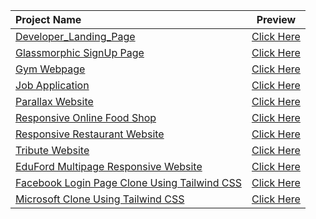 

|  Project Name  |  Preview  |
|:---------------|:---------:|
|  [Developer_Landing_Page](https://github.com/psowmyaaa/Facebook-microsoft-landing_pages/blob/main/Projects/Developer_Landing_Page/images/developer.png)  |  [Click Here](https://github.com/psowmyaaa/Facebook-microsoft-landing_pages/blob/main/Projects/Developer_Landing_Page/images/developer.png)  |
|  [Glassmorphic SignUp Page](https://github.com/psowmyaaa/Facebook-microsoft-landing_pages/tree/main/Projects/Glassmorphic_SignUp_Page)  |  [Click Here](https://github.com/psowmyaaa/Facebook-microsoft-landing_pages/blob/main/Projects/Glassmorphic_SignUp_Page/README.md)  |
|  [Gym Webpage](https://github.com/psowmyaaa/Facebook-microsoft-landing_pages/tree/main/Projects/Gym_Webpage)  |  [Click Here](https://github.com/psowmyaaa/Facebook-microsoft-landing_pages/blob/main/Projects/Gym_Webpage/README.md)  |
|  [Job Application](https://github.com/psowmyaaa/Facebook-microsoft-landing_pages/tree/main/Projects/Job_Application)  |  [Click Here](https://github.com/psowmyaaa/Facebook-microsoft-landing_pages/blob/main/Projects/Job_Application/README.md)  |
|  [Parallax Website](https://github.com/psowmyaaa/Facebook-microsoft-landing_pages/tree/main/Projects/Parallax_Website)  |  [Click Here](https://github.com/psowmyaaa/Facebook-microsoft-landing_pages/blob/main/Projects/Parallax_Website/README.md)  |
|  [Responsive Online Food Shop](https://github.com/psowmyaaa/Facebook-microsoft-landing_pages/tree/main/Projects/Responsive_Online_Food_Shop)  |  [Click Here](https://github.com/psowmyaaa/Facebook-microsoft-landing_pages/blob/main/Projects/Responsive_Online_Food_Shop/README.md)  |
|  [Responsive Restaurant Website](https://github.com/psowmyaaa/Facebook-microsoft-landing_pages/tree/main/Projects/Responsive_Restaurant_Website)  |  [Click Here](https://github.com/psowmyaaa/Facebook-microsoft-landing_pages/blob/main/Projects/Responsive_Restaurant_Website/README.md)  |
|  [Tribute Website](https://github.com/psowmyaaa/Facebook-microsoft-landing_pages/tree/main/Projects/Tribute_Website)  |  [Click Here](https://github.com/psowmyaaa/Facebook-microsoft-landing_pages/blob/main/Projects/Tribute_Website/README.md)  |
|  [EduFord Multipage Responsive Website](https://github.com/psowmyaaa/Facebook-microsoft-landing_pages/tree/main/Projects/EduFord_Multipage_Responsive_Website)  |  [Click Here](https://github.com/psowmyaaa/Facebook-microsoft-landing_pages/blob/main/Projects/EduFord_Multipage_Responsive_Website/README.md)  |
|  [Facebook Login Page Clone Using Tailwind CSS](https://github.com/psowmyaaa/Facebook-microsoft-landing_pages/tree/main/Projects/Facebook_Login_Page_Clone)  |  [Click Here](https://github.com/psowmyaaa/Facebook-microsoft-landing_pages/blob/main/Projects/Facebook_Login_Page_Clone/README.md)  |
|  [Microsoft Clone Using Tailwind CSS](https://github.com/psowmyaaa/Facebook-microsoft-landing_pages/tree/main/Projects/Microsoft_Clone)  |  [Click Here](https://github.com/psowmyaaa/Facebook-microsoft-landing_pages/blob/main/Projects/Microsoft_Clone/README.md)  |
